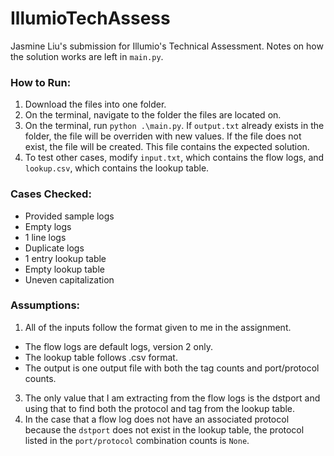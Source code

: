 # IllumioTechAssess
Jasmine Liu's submission for Illumio's Technical Assessment. Notes on how the solution works are left in `main.py`.

### How to Run:
1. Download the files into one folder.
2. On the terminal, navigate to the folder the files are located on.
3. On the terminal, run `python .\main.py`. If `output.txt` already exists in the folder, the file will be overriden with new values. If the file does not exist, the file will be created. This file contains the expected solution.
4. To test other cases, modify `input.txt`, which contains the flow logs, and `lookup.csv`, which contains the lookup table.

### Cases Checked:
- Provided sample logs
- Empty logs
- 1 line logs
- Duplicate logs
- 1 entry lookup table
- Empty lookup table
- Uneven capitalization

### Assumptions:
1. All of the inputs follow the format given to me in the assignment.
- The flow logs are default logs, version 2 only.
- The lookup table follows .csv format.
- The output is one output file with both the tag counts and port/protocol counts.
3. The only value that I am extracting from the flow logs is the dstport and using that to find both the protocol and tag from the lookup table.
4. In the case that a flow log does not have an associated protocol because the `dstport` does not exist in the lookup table, the protocol listed in the `port/protocol` combination counts is `None`.
